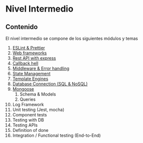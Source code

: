 # Nivel Intermedio

## Contenido

El nivel intermedio se compone de los siguientes módulos y temas

1. [ESLint & Prettier](01_eslint_prettier/README.md)
2. [Web frameworks](02_web_frameworks/README.md)
3. [Rest API with express](03_rest_api/README.md)
4. [Callback hell](04_callback_hell/README.md)
5. [Middleware & Error handling](05_middleware_and_error_handlng/README.MD)
6. [State Management](06_state_management/README.MD)
7. [Template Engines](07_template_engines/README.md)
8. [Database Connection (SQL & NoSQL)](08_database_integration/README.md)
9. [Mongoose](09_mongoose/README.MD)
   1. Schema & Models
   2. Queries
10. Log Framework
11. Unit testing (Jest, mocha)
12. Component tests
13. Testing with DB
14. Testing APIs
15. Definition of done
16. Integration / Functional testing (End-to-End)